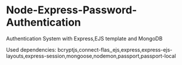 # Node-Express-Password-Authentication

Authentication System with Express,EJS template and MongoDB

Used dependencies: bcryptjs,connect-flas,,ejs,express,express-ejs-layouts,express-session,mongoose,nodemon,passport,passport-local

